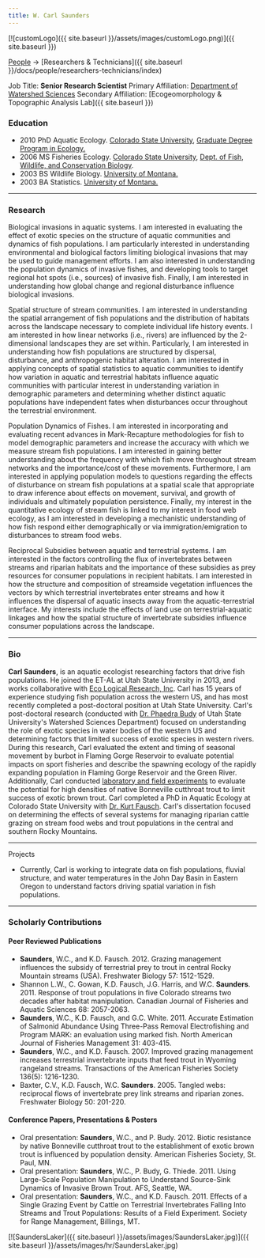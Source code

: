 ```yaml
---
title: W. Carl Saunders
---
```


[![customLogo]({{ site.baseurl }}/assets/images/customLogo.png)]({{ site.baseurl }})

[People]({{site.baseurl}}/people/index) -> [Researchers & Technicians]({{ site.baseurl }}/docs/people/researchers-technicians/index)

Job Title: **Senior Research Scientist**
Primary Affiliation: [Department of Watershed Sciences](http://qcnr.usu.edu/wats/)
Secondary Affiliation: [Ecogeomorphology & Topographic Analysis Lab]({{ site.baseurl }})

### Education

- 2010 PhD Aquatic Ecology. [Colorado State University](http://www.colostate.edu/), [Graduate Degree Program in Ecology](http://www.ecology.colostate.edu/)[.](http://www.colostate.edu/)
- 2006 MS Fisheries Ecology. [Colorado State University](http://www.colostate.edu/), [Dept. of Fish, Wildlife, and Conservation Biology](http://warnercnr.colostate.edu/).
- 2003 BS Wildlife Biology. [University of Montana.](http://www.umt.edu/)
- 2003 BA Statistics. [University of Montana.](http://www.umt.edu/)

------

### Research

Biological invasions in aquatic systems. I am interested in evaluating the effect of exotic species on the structure of aquatic communities and dynamics of fish populations. I am particularly interested in understanding environmental and biological factors limiting biological invasions that may be used to guide management efforts. I am also interested in understanding the population dynamics of invasive fishes, and developing tools to target regional hot spots (i.e., sources) of invasive fish. Finally, I am interested in understanding how global change and regional disturbance influence biological invasions.

Spatial structure of stream communities. I am interested in understanding the spatial arrangement of fish populations and the distribution of habitats across the landscape necessary to complete individual life history events. I am interested in how linear networks (i.e., rivers) are influenced by the 2-dimensional landscapes they are set within. Particularly, I am interested in understanding how fish populations are structured by dispersal, disturbance, and anthropogenic habitat alteration. I am interested in applying concepts of spatial statistics to aquatic communities to identify how variation in aquatic and terrestrial habitats influence aquatic communities with particular interest in understanding variation in demographic parameters and determining whether distinct aquatic populations have independent fates when disturbances occur throughout the terrestrial environment.

Population Dynamics of Fishes. I am interested in incorporating and evaluating recent advances in Mark-Recapture methodologies for fish to model demographic parameters and increase the accuracy with which we measure stream fish populations. I am interested in gaining better understanding about the frequency with which fish move throughout stream networks and the importance/cost of these movements. Furthermore, I am interested in applying population models to questions regarding the effects of disturbance on stream fish populations at a spatial scale that appropriate to draw inference about effects on movement, survival, and growth of individuals and ultimately population persistence. Finally, my interest in the quantitative ecology of stream fish is linked to my interest in food web ecology, as I am interested in developing a mechanistic understanding of how fish respond either demographically or via immigration/emigration to disturbances to stream food webs. 

Reciprocal Subsidies between aquatic and terrestrial systems. I am interested in the factors controlling the flux of invertebrates between streams and riparian habitats and the importance of these subsidies as prey resources for consumer populations in recipient habitats. I am interested in how the structure and composition of streamside vegetation influences the vectors by which terrestrial invertebrates enter streams and how it influences the dispersal of aquatic insects away from the aquatic-terrestrial interface. My interests include the effects of land use on terrestrial-aquatic linkages and how the spatial structure of invertebrate subsidies influence consumer populations across the landscape.

 

------

### Bio

**Carl Saunders**, is an aquatic ecologist researching factors that drive fish populations.  He joined the ET-AL at Utah State University in 2013, and works collaborative with [Eco Logical Research, Inc](http://www.ecologicalresearch.net/).  Carl has 15 years of experience studying fish population across the western US, and has most recently completed a post-doctoral position at Utah State University.  Carl's post-doctoral research (conducted with [Dr. Phaedra Budy](http://qcnr.usu.edu/wats//htm/directory-plugin/memberID=771) of Utah State University's Watershed Sciences Department) focused on understanding the role of exotic species in water bodies of the western US and determining factors that limited success of exotic species in western rivers.  During this research, Carl evaluated the extent and timing of seasonal movement by burbot in Flaming Gorge Reservoir to evaluate potential impacts on sport fisheries and describe the spawning ecology of the rapidly expanding population in Flaming Gorge Reservoir and the Green River.  Additionally, Carl conducted [laboratory and field experiments](http://www.usu.edu/fel/research/righthand-fork/) to evaluate the potential for high densities of native Bonneville cutthroat trout to limit success of exotic brown trout.  Carl completed a PhD in Aquatic Ecology at Colorado State University with [Dr. Kurt Fausch](http://warnercnr.colostate.edu/~kurtf/).  Carl's dissertation focused on determining the effects of several systems for managing riparian cattle grazing on stream food webs and trout populations in the central and southern Rocky Mountains.   

------

Projects

- Currently, Carl is working to integrate data on fish populations, fluvial structure, and water temperatures in the John Day Basin in Eastern Oregon to understand factors driving spatial variation in fish populations.

------

### Scholarly Contributions

#### Peer Reviewed Publications

- **Saunders**, W.C., and K.D. Fausch. 2012. Grazing management influences the subsidy of terrestrial prey to trout in central Rocky Mountain streams (USA). Freshwater Biology 57: 1512-1529.
- Shannon L.W., C. Gowan, K.D. Fausch, J.G. Harris, and W.C. **Saunders**. 2011. Response of trout populations in five Colorado streams two decades after habitat manipulation. Canadian Journal of Fisheries and Aquatic Sciences 68: 2057-2063.
- **Saunders**, W.C., K.D. Fausch, and G.C. White. 2011. Accurate Estimation of Salmonid Abundance Using Three-Pass Removal Electrofishing and Program MARK: an evaluation using marked fish. North American Journal of Fisheries Management 31: 403-415.
- **Saunders**, W.C., and K.D. Fausch. 2007. Improved grazing management increases terrestrial invertebrate inputs that feed trout in Wyoming rangeland streams. Transactions of the American Fisheries Society 136(5): 1216-1230.
- Baxter, C.V., K.D. Fausch, W.C. **Saunders**. 2005. Tangled webs: reciprocal flows of invertebrate prey link streams and riparian zones. Freshwater Biology 50: 201-220.

#### Conference Papers, Presentations & Posters

- Oral presentation: **Saunders**, W.C., and P. Budy. 2012. Biotic resistance by native Bonneville cutthroat trout to the establishment of exotic brown trout is influenced by population density. American Fisheries Society, St. Paul, MN.
- Oral presentation: **Saunders**, W.C., P. Budy, G. Thiede. 2011. Using Large-Scale Population Manipulation to Understand Source-Sink Dynamics of Invasive Brown Trout. AFS, Seattle, WA.
- Oral presentation: **Saunders**, W.C., and K.D. Fausch. 2011. Effects of a Single Grazing Event by Cattle on Terrestrial Invertebrates Falling Into Streams and Trout Populations: Results of a Field Experiment. Society for Range Management, Billings, MT.

[![SaundersLaker]({{ site.baseurl }}/assets/images/SaundersLaker.jpg)]({{ site.baseurl }}/assets/images/hr/SaundersLaker.jpg)

